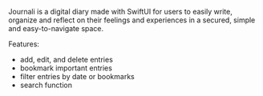Journali is a digital diary made with SwiftUI for users to easily write, organize and reflect on their feelings and experiences in a secured, simple and easy-to-navigate space.

Features:
- add, edit, and delete entries
- bookmark important entries
- filter entries by date or bookmarks
- search function
